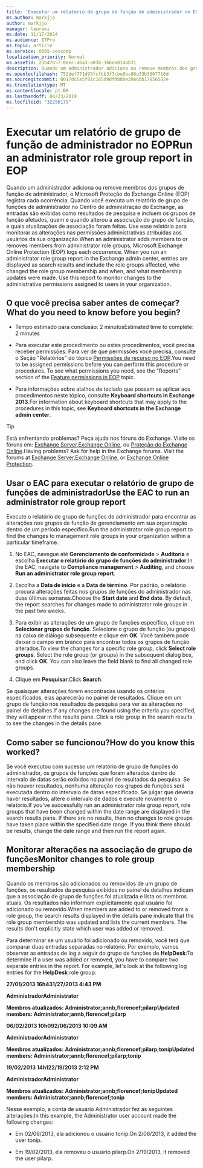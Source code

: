 ```yaml
---
title: 'Executar um relatório de grupo de função de administrador no EOP '
ms.author: markjjo
author: markjjo
manager: laurawi
ms.date: 11/17/2014
ms.audience: ITPro
ms.topic: article
ms.service: O365-seccomp
localization_priority: Normal
ms.assetid: 23b47b57-0eec-46a3-a03b-366ea014ab31
description: Quando um administrador adiciona ou remove membros dos grupos de função de administrador, o Microsoft Proteção do Exchange Online (EOP) registra cada ocorrência.
ms.openlocfilehash: 752def771d95fcfbb3f7cbe0bc86a33b3967716d
ms.sourcegitcommit: 0017dc6a5f81c165d9dfd88be39a6bb17856582e
ms.translationtype: MT
ms.contentlocale: pt-BR
ms.lasthandoff: 04/23/2019
ms.locfileid: "32256179"
---
```

# <a name="run-an-administrator-role-group-report-in-eop"></a><span data-ttu-id="17097-103">Executar um relatório de grupo de função de administrador no EOP</span><span class="sxs-lookup"><span data-stu-id="17097-103">Run an administrator role group report in EOP</span></span> 

 <span data-ttu-id="17097-p101">Quando um administrador adiciona ou remove membros dos grupos de função de administrador, o Microsoft Proteção do Exchange Online (EOP) registra cada ocorrência. Quando você executa um relatório de grupo de funções de administrador no Centro de administração do Exchange, as entradas são exibidas como resultados de pesquisa e incluem os grupos de função afetados, quem e quando alterou a associação do grupo de função, e quais atualizações de associação foram feitas. Use esse relatório para monitorar as alterações nas permissões administrativas atribuídas aos usuários da sua organização.</span><span class="sxs-lookup"><span data-stu-id="17097-p101">When an administrator adds members to or removes members from administrator role groups, Microsoft Exchange Online Protection (EOP) logs each occurrence. When you run an administrator role group report in the Exchange admin center, entries are displayed as search results and include the role groups affected, who changed the role group membership and when, and what membership updates were made. Use this report to monitor changes to the administrative permissions assigned to users in your organization.</span></span>
  
## <a name="what-do-you-need-to-know-before-you-begin"></a><span data-ttu-id="17097-107">O que você precisa saber antes de começar?</span><span class="sxs-lookup"><span data-stu-id="17097-107">What do you need to know before you begin?</span></span>

- <span data-ttu-id="17097-108">Tempo estimado para conclusão: 2 minutos</span><span class="sxs-lookup"><span data-stu-id="17097-108">Estimated time to complete: 2 minutes</span></span>
    
- <span data-ttu-id="17097-p102">Para executar este procedimento ou estes procedimentos, você precisa receber permissões. Para ver de que permissões você precisa, consulte o Seção "Relatórios" do tópico [Permissões de recurso no EOP](feature-permissions-in-eop.md).</span><span class="sxs-lookup"><span data-stu-id="17097-p102">You need to be assigned permissions before you can perform this procedure or procedures. To see what permissions you need, see the "Reports" section of the [Feature permissions in EOP](feature-permissions-in-eop.md) topic.</span></span> 
    
- <span data-ttu-id="17097-111">Para informações sobre atalhos de teclado que possam se aplicar aos procedimentos neste tópico, consulte **Keyboard shortcuts in Exchange 2013**.</span><span class="sxs-lookup"><span data-stu-id="17097-111">For information about keyboard shortcuts that may apply to the procedures in this topic, see **Keyboard shortcuts in the Exchange admin center**.</span></span>
    
> [!TIP]
> <span data-ttu-id="17097-p103">Está enfrentando problemas? Peça ajuda nos fóruns do Exchange. Visite os fóruns em: [Exchange Server](https://go.microsoft.com/fwlink/p/?linkId=60612),[Exchange Online](https://go.microsoft.com/fwlink/p/?linkId=267542), ou [Proteção do Exchange Online](https://go.microsoft.com/fwlink/p/?linkId=285351).</span><span class="sxs-lookup"><span data-stu-id="17097-p103">Having problems? Ask for help in the Exchange forums. Visit the forums at [Exchange Server](https://go.microsoft.com/fwlink/p/?linkId=60612),[Exchange Online](https://go.microsoft.com/fwlink/p/?linkId=267542), or [Exchange Online Protection](https://go.microsoft.com/fwlink/p/?linkId=285351).</span></span> 
  
## <a name="use-the-eac-to-run-an-administrator-role-group-report"></a><span data-ttu-id="17097-115">Usar o EAC para executar o relatório de grupo de funções de administrador</span><span class="sxs-lookup"><span data-stu-id="17097-115">Use the EAC to run an administrator role group report</span></span>

<span data-ttu-id="17097-116">Execute o relatório de grupo de funções de administrador para encontrar as alterações nos grupos de função de gerenciamento em sua organização dentro de um período específico.</span><span class="sxs-lookup"><span data-stu-id="17097-116">Run the administrator role group report to find the changes to management role groups in your organization within a particular timeframe.</span></span>
  
1. <span data-ttu-id="17097-117">No EAC, navegue até **Gerenciamento de conformidade** \> **Auditoria** e escolha **Executar o relatório do grupo de funções do administrador**.</span><span class="sxs-lookup"><span data-stu-id="17097-117">In the EAC, navigate to **Compliance management** \> **Auditing**, and choose **Run an administrator role group report**.</span></span>
    
2. <span data-ttu-id="17097-p104">Escolha a **Data de início** e a **Data de término**. Por padrão, o relatório procura alterações feitas nos grupos de funções do administrador nas duas últimas semanas.</span><span class="sxs-lookup"><span data-stu-id="17097-p104">Choose the **Start date** and **End date**. By default, the report searches for changes made to administrator role groups in the past two weeks.</span></span>
    
3. <span data-ttu-id="17097-p105">Para exibir as alterações de um grupo de funções específico, clique em **Selecionar grupos de função**. Selecione o grupo de função (ou grupos) na caixa de diálogo subsequente e clique em **OK**. Você também pode deixar o campo em branco para encontrar todos os grupos de função alterados.</span><span class="sxs-lookup"><span data-stu-id="17097-p105">To view the changes for a specific role group, click **Select role groups**. Select the role group (or groups) in the subsequent dialog box, and click **OK**. You can also leave the field blank to find all changed role groups.</span></span>
    
4. <span data-ttu-id="17097-123">Clique em **Pesquisar**.</span><span class="sxs-lookup"><span data-stu-id="17097-123">Click **Search**.</span></span>
    
<span data-ttu-id="17097-p106">Se quaisquer alterações forem encontradas usando os critérios especificados, elas aparecerão no painel de resultados. Clique em um grupo de função nos resultados da pesquisa para ver as alterações no painel de detalhes.</span><span class="sxs-lookup"><span data-stu-id="17097-p106">If any changes are found using the criteria you specified, they will appear in the results pane. Click a role group in the search results to see the changes in the details pane.</span></span>
  
## <a name="how-do-you-know-this-worked"></a><span data-ttu-id="17097-126">Como saber se funcionou?</span><span class="sxs-lookup"><span data-stu-id="17097-126">How do you know this worked?</span></span>

<span data-ttu-id="17097-p107">Se você executou com sucesso um relatório de grupo de funções do administrador, os grupos de funções que foram alterados dentro do intervalo de datas serão exibidos no painel de resultados da pesquisa. Se não houver resultados, nenhuma alteração nos grupos de funções será executada dentro do intervalo de datas especificado. Se julgar que deveria haver resultados, altere o intervalo de dados e execute novamente o relatório.</span><span class="sxs-lookup"><span data-stu-id="17097-p107">If you've successfully run an administrator role group report, role groups that have been changed within the date range are displayed in the search results pane. If there are no results, then no changes to role groups have taken place within the specified date range. If you think there should be results, change the date range and then run the report again.</span></span>
  
## <a name="monitor-changes-to-role-group-membership"></a><span data-ttu-id="17097-130">Monitorar alterações na associação de grupo de funções</span><span class="sxs-lookup"><span data-stu-id="17097-130">Monitor changes to role group membership</span></span>

<span data-ttu-id="17097-p108">Quando os membros são adicionados ou removidos de um grupo de funções, os resultados da pesquisa exibidos no painel de detalhes indicam que a associação de grupo de funções foi atualizada e lista os membros atuais. Os resultados não informam explicitamente qual usuário foi adicionado ou removido.</span><span class="sxs-lookup"><span data-stu-id="17097-p108">When members are added to or removed from a role group, the search results displayed in the details pane indicate that the role group membership was updated and lists the current members. The results don't explicitly state which user was added or removed.</span></span>
  
<span data-ttu-id="17097-p109">Para determinar se um usuário foi adicionado ou removido, você terá que comparar duas entradas separadas no relatório. Por exemplo, vamos observar as entradas de log a seguir do grupo de funções de **HelpDesk**:</span><span class="sxs-lookup"><span data-stu-id="17097-p109">To determine if a user was added or removed, you have to compare two separate entries in the report. For example, let's look at the following log entries for the **HelpDesk** role group:</span></span> 
  
 <span data-ttu-id="17097-135">**27/01/2013 16h43**</span><span class="sxs-lookup"><span data-stu-id="17097-135">**1/27/2013 4:43 PM**</span></span>
  
 <span data-ttu-id="17097-136">**Administrador**</span><span class="sxs-lookup"><span data-stu-id="17097-136">**Administrator**</span></span>
  
 <span data-ttu-id="17097-137">**Membros atualizados: Administrator;annb,florencef;pilarp**</span><span class="sxs-lookup"><span data-stu-id="17097-137">**Updated members: Administrator;annb,florencef;pilarp**</span></span>
  
 <span data-ttu-id="17097-138">**06/02/2013 10h09**</span><span class="sxs-lookup"><span data-stu-id="17097-138">**2/06/2013 10:09 AM**</span></span>
  
 <span data-ttu-id="17097-139">**Administrador**</span><span class="sxs-lookup"><span data-stu-id="17097-139">**Administrator**</span></span>
  
 <span data-ttu-id="17097-140">**Membros atualizados: Administrator;annb;florencef;pilarp;tonip**</span><span class="sxs-lookup"><span data-stu-id="17097-140">**Updated members: Administrator;annb;florencef;pilarp;tonip**</span></span>
  
 <span data-ttu-id="17097-141">**19/02/2013 14h12**</span><span class="sxs-lookup"><span data-stu-id="17097-141">**2/19/2013 2:12 PM**</span></span>
  
 <span data-ttu-id="17097-142">**Administrador**</span><span class="sxs-lookup"><span data-stu-id="17097-142">**Administrator**</span></span>
  
 <span data-ttu-id="17097-143">**Membros atualizados: Administrator;annb;florencef;tonip**</span><span class="sxs-lookup"><span data-stu-id="17097-143">**Updated members: Administrator;annb;florencef;tonip**</span></span>
  
<span data-ttu-id="17097-144">Nesse exemplo, a conta de usuário Administrador fez as seguintes alterações:</span><span class="sxs-lookup"><span data-stu-id="17097-144">In this example, the Administrator user account made the following changes:</span></span>
  
- <span data-ttu-id="17097-145">Em 02/06/2013, ela adicionou o usuário tonip.</span><span class="sxs-lookup"><span data-stu-id="17097-145">On 2/06/2013, it added the user tonip.</span></span>
    
- <span data-ttu-id="17097-146">Em 19/02/2013, ela removeu o usuário pilarp.</span><span class="sxs-lookup"><span data-stu-id="17097-146">On 2/19/2013, it removed the user pilarp.</span></span>
    


